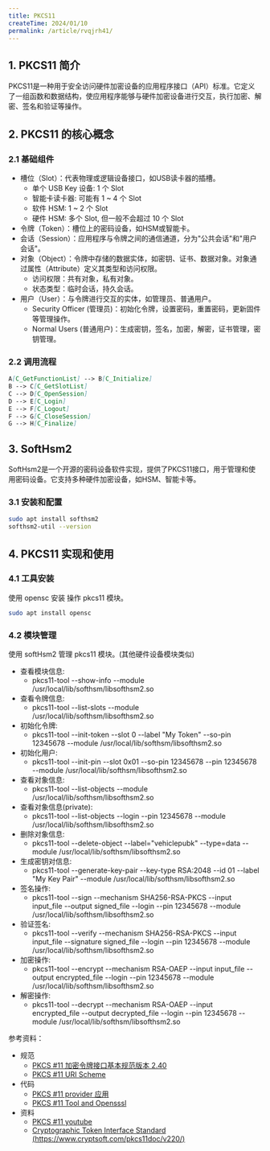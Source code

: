 ```yaml
---
title: PKCS11 
createTime: 2024/01/10
permalink: /article/rvqjrh41/
---
```


## 1. PKCS11 简介
PKCS11是一种用于安全访问硬件加密设备的应用程序接口（API）标准。它定义了一组函数和数据结构，使应用程序能够与硬件加密设备进行交互，执行加密、解密、签名和验证等操作。

## 2. PKCS11 的核心概念

### 2.1 基础组件
* 槽位（Slot）：代表物理或逻辑设备接口，如USB读卡器的插槽。
    * 单个 USB Key 设备: 1 个 Slot
    * 智能卡读卡器: 可能有 1 ~ 4 个 Slot
    * 软件 HSM: 1 ~ 2 个 Slot
    * 硬件 HSM: 多个 Slot, 但一般不会超过 10 个 Slot
* 令牌（Token）：槽位上的密码设备，如HSM或智能卡。
* 会话（Session）：应用程序与令牌之间的通信通道，分为"公共会话"和"用户会话"。
* 对象（Object）：令牌中存储的数据实体，如密钥、证书、数据对象。对象通过属性（Attribute）定义其类型和访问权限。
    * 访问权限：共有对象，私有对象。
    * 状态类型：临时会话，持久会话。
* 用户（User）：与令牌进行交互的实体，如管理员、普通用户。
    * Security Officer (管理员)：初始化令牌，设置密码，重置密码，更新固件等管理操作。
    * Normal Users (普通用户)：生成密钥，签名，加密，解密，证书管理，密钥管理。

### 2.2 调用流程

```markdown
A[C_GetFunctionList] --> B[C_Initialize] 
B --> C[C_GetSlotList]
C --> D[C_OpenSession]
D --> E[C_Login]
E --> F[C_Logout]
F --> G[C_CloseSession]
G --> H[C_Finalize]
```

## 3. SoftHsm2 
SoftHsm2是一个开源的密码设备软件实现，提供了PKCS11接口，用于管理和使用密码设备。它支持多种硬件加密设备，如HSM、智能卡等。

### 3.1 安装和配置
```bash 
sudo apt install softhsm2
softhsm2-util --version
```

## 4. PKCS11 实现和使用

### 4.1 工具安装

使用 opensc 安装 操作 pkcs11 模块。
```bash
sudo apt install opensc
```
### 4.2 模块管理
使用 softHsm2 管理 pkcs11 模块。(其他硬件设备模块类似)
* 查看模块信息: 
    * pkcs11-tool --show-info --module /usr/local/lib/softhsm/libsofthsm2.so
* 查看令牌信息:
    * pkcs11-tool --list-slots --module /usr/local/lib/softhsm/libsofthsm2.so
* 初始化令牌:
    * pkcs11-tool --init-token --slot 0 --label "My Token" --so-pin 12345678 --module /usr/local/lib/softhsm/libsofthsm2.so
* 初始化用户:
    * pkcs11-tool --init-pin --slot 0x01 --so-pin 12345678 --pin 12345678 --module /usr/local/lib/softhsm/libsofthsm2.so
* 查看对象信息: 
    * pkcs11-tool --list-objects --module /usr/local/lib/softhsm/libsofthsm2.so
* 查看对象信息(private): 
    * pkcs11-tool --list-objects --login --pin 12345678 --module /usr/local/lib/softhsm/libsofthsm2.so 
* 删除对象信息:
    * pkcs11-tool --delete-object --label="vehiclepubk" --type=data --module /usr/local/lib/softhsm/libsofthsm2.so
* 生成密钥对信息:
    * pkcs11-tool --generate-key-pair --key-type RSA:2048 --id 01 --label "My Key Pair" --module /usr/local/lib/softhsm/libsofthsm2.so
* 签名操作: 
    * pkcs11-tool --sign --mechanism SHA256-RSA-PKCS --input input_file --output signed_file --login --pin 12345678 --module /usr/local/lib/softhsm/libsofthsm2.so
* 验证签名: 
    * pkcs11-tool --verify --mechanism SHA256-RSA-PKCS --input input_file --signature signed_file --login --pin 12345678 --module /usr/local/lib/softhsm/libsofthsm2.so
* 加密操作: 
    * pkcs11-tool --encrypt --mechanism RSA-OAEP --input input_file --output encrypted_file --login --pin 12345678 --module /usr/local/lib/softhsm/libsofthsm2.so
* 解密操作:
    * pkcs11-tool --decrypt --mechanism RSA-OAEP --input encrypted_file --output decrypted_file --login --pin 12345678 --module /usr/local/lib/softhsm/libsofthsm2.so

参考资料：
* 规范
    * [PKCS #11 加密令牌接口基本规范版本 2.40](https://docs.oasis-open.org/pkcs11/pkcs11-base/v2.40/errata01/os/pkcs11-base-v2.40-errata01-os-complete.html)
    * [PKCS #11 URI Scheme](https://www.rfc-editor.org/rfc/rfc7512)
* 代码 
    * [PKCS #11 provider 应用](https://github.com/embetrix/pkcs11-provider-example)
    * [PKCS #11 Tool and Opensssl](https://github.com/OpenSC/OpenSC/wiki/Using-pkcs11-tool-and-OpenSSL)
* 资料
    * [PKCS #11 youtube](https://www.youtube.com/watch?v=zTt9wp5vXDE&list=PLgBMtP0_D_aec5yMhAmcjmeFoJGwfgLKy)  
    * [Cryptographic Token Interface Standard (https://www.cryptsoft.com/pkcs11doc/v220/)](https://www.cryptsoft.com/pkcs11doc/v220/)